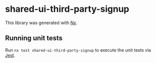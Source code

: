 # shared-ui-third-party-signup

This library was generated with [Nx](https://nx.dev).

## Running unit tests

Run `nx test shared-ui-third-party-signup` to execute the unit tests via [Jest](https://jestjs.io).
